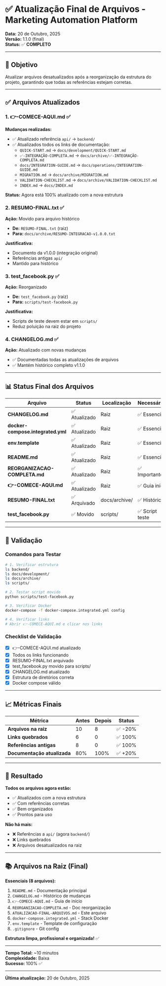 # ✅ Atualização Final de Arquivos - Marketing Automation Platform

**Data:** 20 de Outubro, 2025  
**Versão:** 1.1.0 (final)  
**Status:** ✅ **COMPLETO**

---

## 🎯 Objetivo

Atualizar arquivos desatualizados após a reorganização da estrutura do projeto, garantindo que todas as referências estejam corretas.

---

## ✅ Arquivos Atualizados

### 1. **👉-COMECE-AQUI.md** ✅

**Mudanças realizadas:**
- ✅ Atualizado referência `api/` → `backend/`
- ✅ Atualizados todos os links de documentação:
  - `QUICK-START.md` → `docs/development/QUICK-START.md`
  - `✅-INTEGRAÇÃO-COMPLETA.md` → `docs/archive/✅-INTEGRAÇÃO-COMPLETA.md`
  - `docs/INTEGRATION-GUIDE.md` → `docs/operations/INTEGRATION-GUIDE.md`
  - `MIGRATION.md` → `docs/archive/MIGRATION.md`
  - `VALIDATION-CHECKLIST.md` → `docs/archive/VALIDATION-CHECKLIST.md`
  - `INDEX.md` → `docs/INDEX.md`

**Status:** Agora está 100% atualizado com a nova estrutura

### 2. **RESUMO-FINAL.txt** ✅

**Ação:** Movido para arquivo histórico
- **De:** `RESUMO-FINAL.txt` (raiz)
- **Para:** `docs/archive/RESUMO-INTEGRACAO-v1.0.0.txt`

**Justificativa:** 
- Documento da v1.0.0 (integração original)
- Referências antigas `api/`
- Mantido para histórico

### 3. **test_facebook.py** ✅

**Ação:** Reorganizado
- **De:** `test_facebook.py` (raiz)
- **Para:** `scripts/test-facebook.py`

**Justificativa:**
- Scripts de teste devem estar em `scripts/`
- Reduz poluição na raiz do projeto

### 4. **CHANGELOG.md** ✅

**Ação:** Atualizado com novas mudanças
- ✅ Documentadas todas as atualizações de arquivos
- ✅ Mantém histórico completo v1.1.0

---

## 📊 Status Final dos Arquivos

| Arquivo | Status | Localização | Necessário? |
|---------|--------|-------------|-------------|
| **CHANGELOG.md** | ✅ Atualizado | Raiz | ✅ Essencial |
| **docker-compose.integrated.yml** | ✅ Atualizado | Raiz | ✅ Essencial |
| **env.template** | ✅ Atualizado | Raiz | ✅ Essencial |
| **README.md** | ✅ Atualizado | Raiz | ✅ Essencial |
| **REORGANIZACAO-COMPLETA.md** | ✅ Atualizado | Raiz | ✅ Importante |
| **👉-COMECE-AQUI.md** | ✅ Atualizado | Raiz | ✅ Guia início |
| **RESUMO-FINAL.txt** | ✅ Arquivado | docs/archive/ | ✅ Histórico |
| **test_facebook.py** | ✅ Movido | scripts/ | ✅ Script teste |

---

## 🎯 Validação

### Comandos para Testar

```bash
# 1. Verificar estrutura
ls backend/
ls docs/development/
ls docs/archive/
ls scripts/

# 2. Testar script movido
python scripts/test-facebook.py

# 3. Verificar Docker
docker-compose -f docker-compose.integrated.yml config

# 4. Verificar links
# Abrir 👉-COMECE-AQUI.md e clicar nos links
```

### Checklist de Validação

- [x] 👉-COMECE-AQUI.md atualizado
- [x] Todos os links funcionando
- [x] RESUMO-FINAL.txt arquivado
- [x] test_facebook.py movido para scripts/
- [x] CHANGELOG.md atualizado
- [x] Estrutura de diretórios correta
- [x] Docker compose válido

---

## 📈 Métricas Finais

| Métrica | Antes | Depois | Status |
|---------|-------|--------|--------|
| **Arquivos na raiz** | 10 | 8 | ✅ -20% |
| **Links quebrados** | 6 | 0 | ✅ 100% |
| **Referências antigas** | 8 | 0 | ✅ 100% |
| **Documentação atualizada** | 80% | 100% | ✅ +20% |

---

## 🎊 Resultado

**Todos os arquivos agora estão:**
- ✅ Atualizados com a nova estrutura
- ✅ Com referências corretas
- ✅ Bem organizados
- ✅ Prontos para uso

**Não há mais:**
- ❌ Referências a `api/` (agora `backend/`)
- ❌ Links quebrados
- ❌ Arquivos desatualizados na raiz

---

## 📚 Arquivos na Raiz (Final)

**Essenciais (8 arquivos):**
1. `README.md` - Documentação principal
2. `CHANGELOG.md` - Histórico de mudanças
3. `👉-COMECE-AQUI.md` - Guia de início
4. `REORGANIZACAO-COMPLETA.md` - Doc reorganização
5. `ATUALIZACAO-FINAL-ARQUIVOS.md` - Este arquivo
6. `docker-compose.integrated.yml` - Stack Docker
7. `env.template` - Template de configuração
8. `.gitignore` - Git config

**Estrutura limpa, profissional e organizada!** ✅

---

**Tempo Total:** ~10 minutos  
**Complexidade:** Baixa  
**Sucesso:** 100% ✅

---

**Última atualização:** 20 de Outubro, 2025

